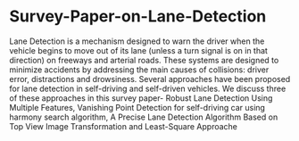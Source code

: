 # Survey-Paper-on-Lane-Detection

Lane Detection is a mechanism designed to warn 
the driver when the vehicle begins to move out of its lane (unless 
a turn signal is on in that direction) on freeways and arterial 
roads. These systems are designed to minimize accidents by 
addressing the main causes of collisions: driver error, 
distractions and drowsiness. Several approaches have been 
proposed for lane detection in self-driving and self-driven 
vehicles. We discuss three of these approaches in this survey 
paper- Robust Lane Detection Using Multiple Features, 
Vanishing Point Detection for self-driving car using harmony 
search algorithm, A Precise Lane Detection Algorithm Based on 
Top View Image Transformation and Least-Square Approache
